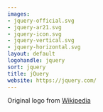 ```yaml
---
images:
- jquery-official.svg
- jquery-ar21.svg
- jquery-icon.svg
- jquery-vertical.svg
- jquery-horizontal.svg
layout: default
logohandle: jquery
sort: jquery
title: jQuery
website: https://jquery.com/
---
```


Original logo from [Wikipedia](https://en.wikipedia.org/wiki/File:JQuery_logo.svg)